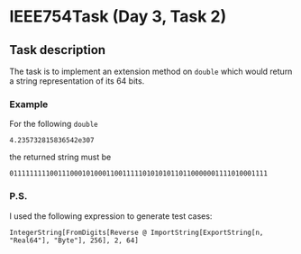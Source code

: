 # IEEE754Task (Day 3, Task 2)

## Task description

The task is to implement an extension method on `double` which would return a string representation of its 64 bits.

### Example
For the following `double`

    4.235732815836542e307
    
the returned string must be

    0111111111001110001010001100111110101010110110000001111010001111
    
### P.S.
I used the following expression to generate test cases:

    IntegerString[FromDigits[Reverse @ ImportString[ExportString[n, "Real64"], "Byte"], 256], 2, 64]
